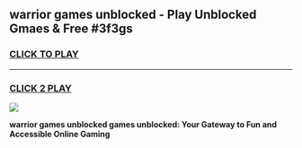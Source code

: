 
## warrior games unblocked - Play Unblocked Gmaes & Free #3f3gs
<h3>
<a href="https://premium.freeplayer.one?title=warrior_games_unblocked&ref=03M">CLICK TO PLAY</a></h3>
<hr>

<h3>
<a href="https://premium.freeplayer.one?title=warrior_games_unblocked&ref=03M">CLICK 2 PLAY</a>
  
</h3>

<a href="https://premium.freeplayer.one?title=warrior_games_unblocked&ref=03M"><img src="https://clearcache.store/games.png"></a>


**warrior games unblocked games unblocked: Your Gateway to Fun and Accessible Online Gaming**
